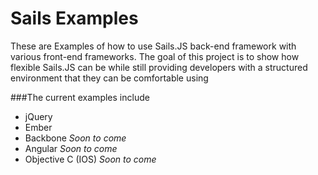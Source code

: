 # Sails Examples

These are Examples of how to use Sails.JS back-end framework with various front-end frameworks.  The goal of this project is to show how flexible Sails.JS can be while still providing developers with a structured environment that they can be comfortable using

###The current examples include

- jQuery
- Ember
- Backbone _Soon to come_
- Angular _Soon to come_
- Objective C (IOS) _Soon to come_

